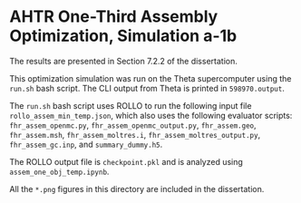# AHTR One-Third Assembly Optimization, Simulation a-1b

The results are presented in Section 7.2.2 of the dissertation. 

This optimization simulation was run on the Theta supercomputer using the `run.sh` bash script. 
The CLI output from Theta is printed in `598970.output`. 

The `run.sh` bash script uses ROLLO to run the following input file `rollo_assem_min_temp.json`, which also uses the following evaluator scripts:  `fhr_assem_openmc.py`, `fhr_assem_openmc_output.py`, `fhr_assem.geo`, 
`fhr_assem.msh`, `fhr_assem_moltres.i`, `fhr_assem_moltres_output.py`, 
`fhr_assem_gc.inp`, and `summary_dummy.h5`.

The ROLLO output file is `checkpoint.pkl` and is analyzed using `assem_one_obj_temp.ipynb`.

All the `*.png` figures in this directory are included in the dissertation.  

